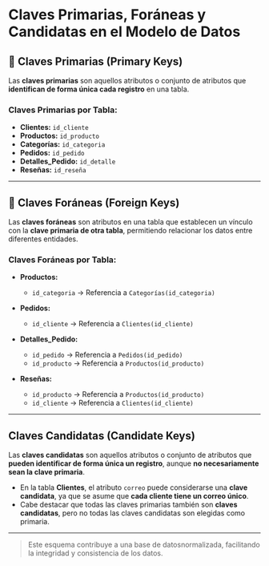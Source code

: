 # Claves Primarias, Foráneas y Candidatas en el Modelo de Datos

## 🔑 Claves Primarias (Primary Keys)

Las **claves primarias** son aquellos atributos o conjunto de atributos que **identifican de forma única cada registro** en una tabla.

### Claves Primarias por Tabla:

- **Clientes:** `id_cliente`
- **Productos:** `id_producto`
- **Categorías:** `id_categoria`
- **Pedidos:** `id_pedido`
- **Detalles_Pedido:** `id_detalle`
- **Reseñas:** `id_reseña`

---

## 🔗 Claves Foráneas (Foreign Keys)

Las **claves foráneas** son atributos en una tabla que establecen un vínculo con la **clave primaria de otra tabla**, permitiendo relacionar los datos entre diferentes entidades.

### Claves Foráneas por Tabla:

- **Productos:**
  - `id_categoria` → Referencia a `Categorías(id_categoria)`

- **Pedidos:**
  - `id_cliente` → Referencia a `Clientes(id_cliente)`

- **Detalles_Pedido:**
  - `id_pedido` → Referencia a `Pedidos(id_pedido)`
  - `id_producto` → Referencia a `Productos(id_producto)`

- **Reseñas:**
  - `id_producto` → Referencia a `Productos(id_producto)`
  - `id_cliente` → Referencia a `Clientes(id_cliente)`

---

## Claves Candidatas (Candidate Keys)

Las **claves candidatas** son aquellos atributos o conjunto de atributos que **pueden identificar de forma única un registro**, aunque **no necesariamente sean la clave primaria**.

- En la tabla **Clientes**, el atributo `correo` puede considerarse una **clave candidata**, ya que se asume que **cada cliente tiene un correo único**.
- Cabe destacar que todas las claves primarias también son **claves candidatas**, pero no todas las claves candidatas son elegidas como primaria.

---

> Este esquema contribuye a una base de datosnormalizada, facilitando la integridad y consistencia de los datos.
